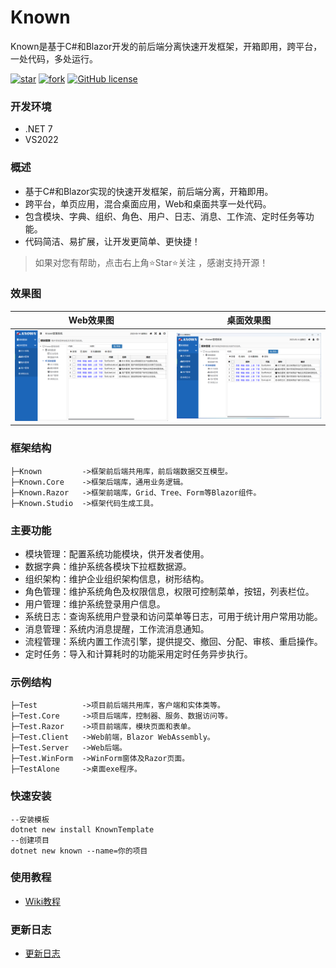 # Known

Known是基于C#和Blazor开发的前后端分离快速开发框架，开箱即用，跨平台，一处代码，多处运行。

[![star](https://gitee.com/known/Known/badge/star.svg?theme=dark)](https://gitee.com/known/Known/stargazers)
[![fork](https://gitee.com/known/Known/badge/fork.svg?theme=dark)](https://gitee.com/known/Known/members)
[![GitHub license](https://img.shields.io/badge/license-Apache2-yellow)](https://gitee.com/known/Known/blob/master/LICENSE)

### 开发环境

* .NET 7
* VS2022

### 概述
* 基于C#和Blazor实现的快速开发框架，前后端分离，开箱即用。
* 跨平台，单页应用，混合桌面应用，Web和桌面共享一处代码。
* 包含模块、字典、组织、角色、用户、日志、消息、工作流、定时任务等功能。
* 代码简洁、易扩展，让开发更简单、更快捷！

> 如果对您有帮助，点击右上角⭐Star⭐关注 ，感谢支持开源！

### 效果图

Web效果图|桌面效果图
:--:|:--:
![Web效果图](Document/images/Web.png)|![桌面效果图](Document/images/WinForm.png)

### 框架结构
```
├─Known         ->框架前后端共用库，前后端数据交互模型。
├─Known.Core    ->框架后端库，通用业务逻辑。
├─Known.Razor   ->框架前端库，Grid、Tree、Form等Blazor组件。
├─Known.Studio  ->框架代码生成工具。
```

### 主要功能

* 模块管理：配置系统功能模块，供开发者使用。
* 数据字典：维护系统各模块下拉框数据源。
* 组织架构：维护企业组织架构信息，树形结构。
* 角色管理：维护系统角色及权限信息，权限可控制菜单，按钮，列表栏位。
* 用户管理：维护系统登录用户信息。
* 系统日志：查询系统用户登录和访问菜单等日志，可用于统计用户常用功能。
* 消息管理：系统内消息提醒，工作流消息通知。
* 流程管理：系统内置工作流引擎，提供提交、撤回、分配、审核、重启操作。
* 定时任务：导入和计算耗时的功能采用定时任务异步执行。

### 示例结构
```
├─Test          ->项目前后端共用库，客户端和实体类等。
├─Test.Core     ->项目后端库，控制器、服务、数据访问等。
├─Test.Razor    ->项目前端库，模块页面和表单。
├─Test.Client   ->Web前端，Blazor WebAssembly。
├─Test.Server   ->Web后端。
├─Test.WinForm  ->WinForm窗体及Razor页面。
├─TestAlone     ->桌面exe程序。
```

### 快速安装
```
--安装模板
dotnet new install KnownTemplate
--创建项目
dotnet new known --name=你的项目
```

### 使用教程

* [Wiki教程](https://gitee.com/known/Known/wikis/pages)

### 更新日志

* [更新日志](Document/更新日志.md)
